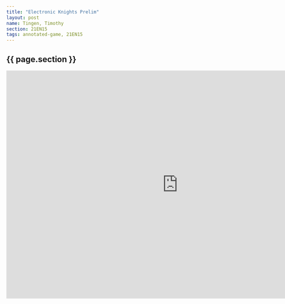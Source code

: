 ```yaml
---
title: "Electronic Knights Prelim"
layout: post
name: Tingen, Timothy
section: 21EN15
tags: annotated-game, 21EN15
---
```


<h2>{{ page.section }}</h2>

<iframe style='border: 0;' width='900px' height='600px' src='https://share.chessbase.com/SharedGames/frame/?p=nj9/kYLyHv+/pbz+tmRqqrdsYAmAiZnapeVjSkGGSBXjFEw02jcJ93Cc3U1hx5le'></iframe>